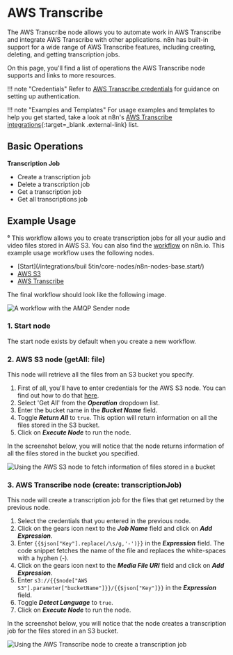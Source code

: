# AWS Transcribe

The AWS Transcribe node allows you to automate work in AWS Transcribe and integrate AWS Transcribe with other applications. n8n has built-in support for a wide range of AWS Transcribe features, including creating, deleting, and getting transcription jobs.

On this page, you'll find a list of operations the AWS Transcribe node supports and links to more resources.

!!! note "Credentials"
  Refer to [AWS Transcribe credentials](https://docs.n8n.io/integrations/builtin/credentials/aws/) for guidance on setting up authentication. 

!!! note "Examples and Templates"
  For usage examples and templates to help you get started, take a look at n8n's [AWS Transcribe integrations](https://n8n.io/integrations/aws-transcribe/){:target=_blank .external-link} list.





## Basic Operations

**Transcription Job**
- Create a transcription job
- Delete a transcription job
- Get a transcription job
- Get all transcriptions job


## Example Usage
⁶
This workflow allows you to create transcription jobs for all your audio and video files stored in AWS S3. You can also find the [workflow](https://n8n.io/workflows/1111) on n8n.io. This example usage workflow uses the following nodes.
- [Start](/integrations/buil           5tin/core-nodes/n8n-nodes-base.start/)
- [AWS S3](/integrations/builtin/app-nodes/n8n-nodes-base.awsS3/)
- [AWS Transcribe]()

The final workflow should look like the following image.

![A workflow with the AMQP Sender node](/_images/integrations/builtin/app-nodes/awstranscribe/workflow.png)

### 1. Start node

The start node exists by default when you create a new workflow.

### 2. AWS S3 node (getAll: file)

This node will retrieve all the files from an S3 bucket you specify.

1. First of all, you'll have to enter credentials for the AWS S3 node. You can find out how to do that [here](/integrations/builtin/credentials/aws/).
2. Select 'Get All' from the ***Operation*** dropdown list.
3. Enter the bucket name in the ***Bucket Name*** field.
4. Toggle ***Return All*** to `true`. This option will return information on all the files stored in the S3 bucket.
5. Click on ***Execute Node*** to run the node.

In the screenshot below, you will notice that the node returns information of all the files stored in the bucket you specified.

![Using the AWS S3 node to fetch information of files stored in a bucket](/_images/integrations/builtin/app-nodes/awstranscribe/awss3_node.png)

### 3. AWS Transcribe node (create: transcriptionJob)

This node will create a transcription job for the files that get returned by the previous node.

1. Select the credentials that you entered in the previous node.
2. Click on the gears icon next to the ***Job Name*** field and click on ***Add Expression***.
3. Enter `{{$json["Key"].replace(/\s/g,'-')}}` in the ***Expression*** field. The code snippet fetches the name of the file and replaces the white-spaces with a hyphen (-).
4. Click on the gears icon next to the ***Media File URI*** field and click on ***Add Expression***.
5. Enter `s3://{{$node["AWS S3"].parameter["bucketName"]}}/{{$json["Key"]}}` in the ***Expression*** field.
6. Toggle ***Detect Language*** to `true`.
7. Click on ***Execute Node*** to run the node.

In the screenshot below, you will notice that the node creates a transcription job for the files stored in an S3 bucket.

![Using the AWS Transcribe node to create a transcription job](/_images/integrations/builtin/app-nodes/awstranscribe/awstranscribe_node.png)
